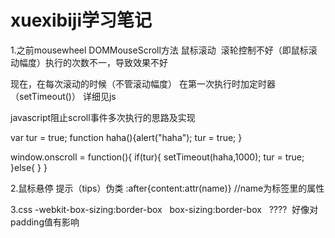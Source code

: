 # xuexibiji学习笔记

1.之前mousewheel DOMMouseScroll方法 鼠标滚动  滚轮控制不好（即鼠标滚动幅度）执行的次数不一，导致效果不好

现在，在每次滚动的时候（不管滚动幅度） 在第一次执行时加定时器（setTimeout()） 详细见js


javascript阻止scroll事件多次执行的思路及实现

var tur = true; 
function haha(){alert("haha"); tur = true; } 

window.onscroll = function(){ 
if(tur){ setTimeout(haha,1000); tur = true; 
}else{ } 
} 



2.鼠标悬停 提示（tips）伪类 :after{content:attr(name)} //name为标签里的属性


3.css  -webkit-box-sizing:border-box   box-sizing:border-box   ????  好像对padding值有影响
